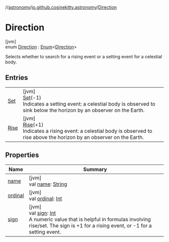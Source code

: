 //[astronomy](../../../index.md)/[io.github.cosinekitty.astronomy](../index.md)/[Direction](index.md)

# Direction

[jvm]\
enum [Direction](index.md) : [Enum](https://kotlinlang.org/api/latest/jvm/stdlib/kotlin/-enum/index.html)&lt;[Direction](index.md)&gt; 

Selects whether to search for a rising event or a setting event for a celestial body.

## Entries

| | |
|---|---|
| [Set](-set/index.md) | [jvm]<br>[Set](-set/index.md)(-1)<br>Indicates a setting event: a celestial body is observed to sink below the horizon by an observer on the Earth. |
| [Rise](-rise/index.md) | [jvm]<br>[Rise](-rise/index.md)(+1)<br>Indicates a rising event: a celestial body is observed to rise above the horizon by an observer on the Earth. |

## Properties

| Name | Summary |
|---|---|
| [name](../-node-event-kind/-invalid/index.md#-372974862%2FProperties%2F-1216412040) | [jvm]<br>val [name](../-node-event-kind/-invalid/index.md#-372974862%2FProperties%2F-1216412040): [String](https://kotlinlang.org/api/latest/jvm/stdlib/kotlin/-string/index.html) |
| [ordinal](../-node-event-kind/-invalid/index.md#-739389684%2FProperties%2F-1216412040) | [jvm]<br>val [ordinal](../-node-event-kind/-invalid/index.md#-739389684%2FProperties%2F-1216412040): [Int](https://kotlinlang.org/api/latest/jvm/stdlib/kotlin/-int/index.html) |
| [sign](sign.md) | [jvm]<br>val [sign](sign.md): [Int](https://kotlinlang.org/api/latest/jvm/stdlib/kotlin/-int/index.html)<br>A numeric value that is helpful in formulas involving rise/set. The sign is +1 for a rising event, or -1 for a setting event. |
